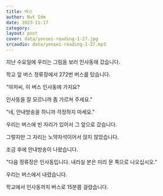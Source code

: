 ```yaml
---
title: 버스
author: Nvt Idm
date: 2023-11-17
category: 
layout: post
cover: data/yonsei-reading-1-27.jpg
srcaudio: data/yonsei-reading-1-27.mp3
---
```


지난 수요일에 우리는 그림을 보러 인사동에 갔습니다.

학교 앞 버스 정류장에서 272번 버스를 탔습니다.

"아저씨, 이 버스 인사동에 가지요?

인사동을 잘 모르니까 좀 가르쳐 주세요."

"네, 안내방송을 하니까 걱정하지 마세요."

우리는 버스에 빈 자리가 있어서 그 앞으로 갔습니다.

그렇지만 그 자리는 노약자석이어서 앉지 않았습니다.

조금 후에 안내방송이 나왔습니다.

"다음 정류장은 인사동입니다. 내리실 분은 미리 문 쪽으로 나오십시오."

우리는 버스에서 내렸습니다.

학교에서 인사동까지 버스로 15분쯤 걸렸습니다.
